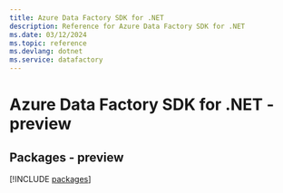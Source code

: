 ```yaml
---
title: Azure Data Factory SDK for .NET
description: Reference for Azure Data Factory SDK for .NET
ms.date: 03/12/2024
ms.topic: reference
ms.devlang: dotnet
ms.service: datafactory
---
```

# Azure Data Factory SDK for .NET - preview
## Packages - preview
[!INCLUDE [packages](data-factory-index.md)]